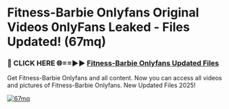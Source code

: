 # Fitness-Barbie Onlyfans Original Videos 0nlyFans Leaked - Files Updated! (67mq)

<h3>🔴 CLICK HERE 🌐==►► <a href="https://tinyurl.com/ehrbuxhb" rel="nofollow">Fitness-Barbie Onlyfans Updated Files</a></h3>

Get Fitness-Barbie Onlyfans and all content. Now you can access all videos and pictures of Fitness-Barbie Onlyfans. New Updated Files 2025!

[![67mq](https://i.imgur.com/lVYEuWS.gif)](https://tinyurl.com/ehrbuxhb)
